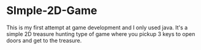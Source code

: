 # SImple-2D-Game
This is my first attempt at game development and I only used java.
It's a simple 2D treasure hunting type of game where you pickup 3 keys to open doors and get to the treasure.
